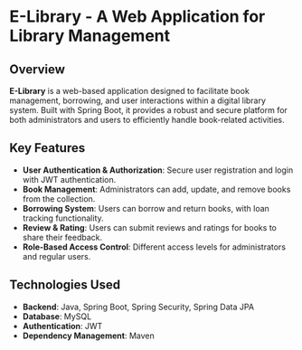 # E-Library - A Web Application for Library Management

## Overview
**E-Library** is a web-based application designed to facilitate book management, borrowing, and user interactions within a digital library system. Built with Spring Boot, it provides a robust and secure platform for both administrators and users to efficiently handle book-related activities.

## Key Features
- **User Authentication & Authorization**: Secure user registration and login with JWT authentication.
- **Book Management**: Administrators can add, update, and remove books from the collection.
- **Borrowing System**: Users can borrow and return books, with loan tracking functionality.
- **Review & Rating**: Users can submit reviews and ratings for books to share their feedback.
- **Role-Based Access Control**: Different access levels for administrators and regular users.

## Technologies Used
- **Backend**: Java, Spring Boot, Spring Security, Spring Data JPA
- **Database**: MySQL
- **Authentication**: JWT
- **Dependency Management**: Maven

